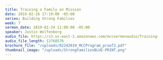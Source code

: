 ```yaml
---
title: Training a Family on Mission
date: 2019-02-26 17:19:00 -05:00
series: Building Strong Families
week: 7
sermon_date: 2019-02-24 11:00:00 -05:00
speaker: Justin Wolfenberg
audio_file: https://s3.us-east-2.amazonaws.com/mccsermonaudio/Training+of+a+Family+on+Mission.lite.mp3
audio_file_length: 13768576
brochure_file: "/uploads/02242019_MCCProgram_proof2.pdf"
thumbnail_image: "/uploads/StrongFamiliesBLUE-PRINT.png"
---
```


